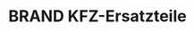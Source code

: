 ---
title: "BRAND KFZ-Ersatzteile"
url: /ried-im-innkreis/brand-kfz-ersatzteile/
shop: Autoteile
---